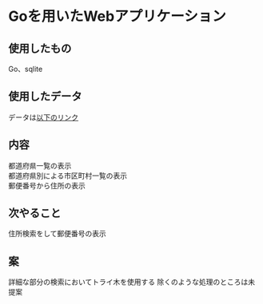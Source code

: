 # Goを用いたWebアプリケーション
## 使用したもの
Go、sqlite
## 使用したデータ
データは[以下のリンク](https://www.post.japanpost.jp/zipcode/dl/utf-zip.html)
## 内容
都道府県一覧の表示  
都道府県別による市区町村一覧の表示  
郵便番号から住所の表示  

## 次やること
住所検索をして郵便番号の表示
## 案
詳細な部分の検索においてトライ木を使用する
除くのような処理のところは未提案

